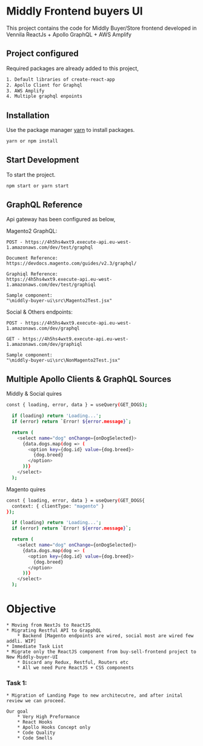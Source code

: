 # Middly Frontend buyers UI

This project contains the code for Middly Buyer/Store frontend developed in Vennila ReactJs + Apollo GraphQL + AWS Amplify

## Project configured

Required packages are already added to this project,

```bash
1. Default libraries of create-react-app
2. Apollo Client for Graphql
3. AWS Amplify
4. Multiple graphql enpoints
```

## Installation

Use the package manager [yarn](https://yarnpkg.com/lang/en/) to install packages.

```bash
yarn or npm install
```

## Start Development

To start the project.

```bash
npm start or yarn start
```

## GraphQL Reference

Api gateway has been configured as below,

Magento2 GraphQL:

    POST - https://4h5hs4wxt9.execute-api.eu-west-1.amazonaws.com/dev/test/graphql

    Document Reference:
    https://devdocs.magento.com/guides/v2.3/graphql/

    Graphiql Reference:
    https://4h5hs4wxt9.execute-api.eu-west-1.amazonaws.com/dev/test/graphiql

    Sample component:
    "\middly-buyer-ui\src\Magento2Test.jsx"

Social & Others endpoints:

    POST - https://4h5hs4wxt9.execute-api.eu-west-1.amazonaws.com/dev/graphql

    GET - https://4h5hs4wxt9.execute-api.eu-west-1.amazonaws.com/dev/graphiql

    Sample component:
    "\middly-buyer-ui\src\NonMagento2Test.jsx"

## Multiple Apollo Clients & GraphQL Sources

Middly & Social quires

```bash
const { loading, error, data } = useQuery(GET_DOGS);

  if (loading) return 'Loading...';
  if (error) return `Error! ${error.message}`;

  return (
    <select name="dog" onChange={onDogSelected}>
      {data.dogs.map(dog => (
        <option key={dog.id} value={dog.breed}>
          {dog.breed}
        </option>
      ))}
    </select>
  );
```

Magento quires

```bash
const { loading, error, data } = useQuery(GET_DOGS{
  context: { clientType: "magento" }
});

  if (loading) return 'Loading...';
  if (error) return `Error! ${error.message}`;

  return (
    <select name="dog" onChange={onDogSelected}>
      {data.dogs.map(dog => (
        <option key={dog.id} value={dog.breed}>
          {dog.breed}
        </option>
      ))}
    </select>
  );
```

# Objective

    * Moving from NextJs to ReactJS
    * Migrating Restful API to GrapphQL
        * Backend [Magento endpoints are wired, social most are wired few addli. WIP]
    * Immediate Task List
    * Migrate only the ReactJS component from buy-sell-frontend project to New Middly-buyer-UI
        * Discard any Redux, Restful, Routers etc
        * All we need Pure ReactJS + CSS components

### Task 1:

    * Migration of Landing Page to new architecutre, and after inital review we can proceed.

    Our goal
        * Very High Preformance
        * React Hooks
        * Apollo Hooks Concept only
        * Code Quality
        * Code Smells
